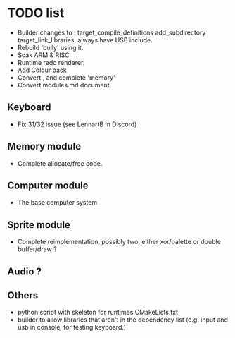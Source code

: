 # TODO list

- Builder changes to : target_compile_definitions add_subdirectory target_link_libraries, always have USB include.
- Rebuild 'bully' using it.
- Soak ARM & RISC
- Runtime redo renderer.
- Add Colour back
- Convert , and complete 'memory'
- Convert modules.md document


## Keyboard
- Fix 31/32 issue (see LennartB in Discord)

## Memory module
- Complete allocate/free code.

## Computer module
- The base computer system

## Sprite module
- Complete reimplementation, possibly two, either xor/palette or double buffer/draw ?

## Audio ?

## Others
- python script with skeleton for runtimes CMakeLists.txt
- builder to allow libraries that aren't in the dependency list (e.g. input and usb in console, for testing keyboard.)


